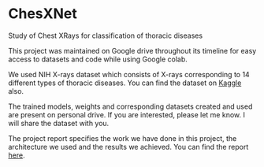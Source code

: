 # ChesXNet
Study of Chest XRays for classification of thoracic diseases

This project was maintained on Google drive throughout its timeline for easy access to datasets and code while using Google colab.

We used NIH X-rays dataset which consists of X-rays corresponding to 14 different types of thoracic diseases. You can find the dataset on [Kaggle](https://www.kaggle.com/nih-chest-xrays/data) also.

The trained models, weights and corresponding datasets created and used are present on personal drive. If you are interested, please let me know. I will share the dataset with you.

The project report specifies the work we have done in this project, the architecture we used and the results we achieved. 
You can find the report [here](Project_Report.pdf).
